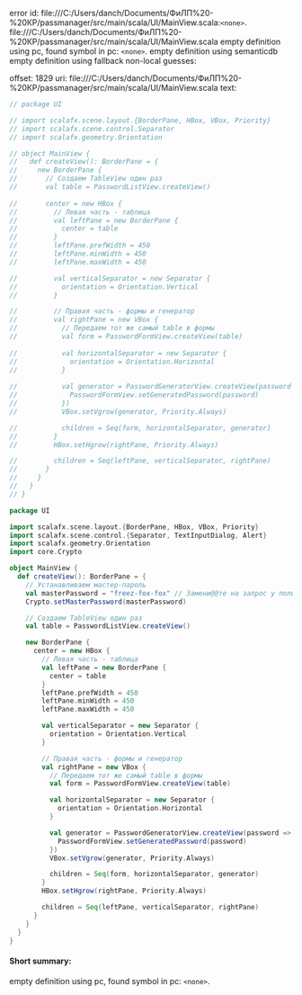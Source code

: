 error id: file:///C:/Users/danch/Documents/ФиЛП%20-%20КР/passmanager/src/main/scala/UI/MainView.scala:`<none>`.
file:///C:/Users/danch/Documents/ФиЛП%20-%20КР/passmanager/src/main/scala/UI/MainView.scala
empty definition using pc, found symbol in pc: `<none>`.
empty definition using semanticdb
empty definition using fallback
non-local guesses:

offset: 1829
uri: file:///C:/Users/danch/Documents/ФиЛП%20-%20КР/passmanager/src/main/scala/UI/MainView.scala
text:
```scala
// package UI

// import scalafx.scene.layout.{BorderPane, HBox, VBox, Priority}
// import scalafx.scene.control.Separator
// import scalafx.geometry.Orientation

// object MainView {
//   def createView(): BorderPane = {
//     new BorderPane {
//       // Создаем TableView один раз
//       val table = PasswordListView.createView()
      
//       center = new HBox {
//         // Левая часть - таблица
//         val leftPane = new BorderPane {
//           center = table
//         }
//         leftPane.prefWidth = 450
//         leftPane.minWidth = 450
//         leftPane.maxWidth = 450

//         val verticalSeparator = new Separator {
//           orientation = Orientation.Vertical
//         }

//         // Правая часть - формы и генератор
//         val rightPane = new VBox {
//           // Передаем тот же самый table в формы
//           val form = PasswordFormView.createView(table)
          
//           val horizontalSeparator = new Separator {
//             orientation = Orientation.Horizontal
//           }
          
//           val generator = PasswordGeneratorView.createView(password => {
//             PasswordFormView.setGeneratedPassword(password)
//           })
//           VBox.setVgrow(generator, Priority.Always)

//           children = Seq(form, horizontalSeparator, generator)
//         }
//         HBox.setHgrow(rightPane, Priority.Always)

//         children = Seq(leftPane, verticalSeparator, rightPane)
//       }
//     }
//   }
// }

package UI

import scalafx.scene.layout.{BorderPane, HBox, VBox, Priority}
import scalafx.scene.control.{Separator, TextInputDialog, Alert}
import scalafx.geometry.Orientation
import core.Crypto

object MainView {
  def createView(): BorderPane = {
    // Устанавливаем мастер-пароль
    val masterPassword = "freez-fox-fox" // Замени@@те на запрос у пользователя
    Crypto.setMasterPassword(masterPassword)

    // Создаем TableView один раз
    val table = PasswordListView.createView()

    new BorderPane {
      center = new HBox {
        // Левая часть - таблица
        val leftPane = new BorderPane {
          center = table
        }
        leftPane.prefWidth = 450
        leftPane.minWidth = 450
        leftPane.maxWidth = 450

        val verticalSeparator = new Separator {
          orientation = Orientation.Vertical
        }

        // Правая часть - формы и генератор
        val rightPane = new VBox {
          // Передаем тот же самый table в формы
          val form = PasswordFormView.createView(table)

          val horizontalSeparator = new Separator {
            orientation = Orientation.Horizontal
          }

          val generator = PasswordGeneratorView.createView(password => {
            PasswordFormView.setGeneratedPassword(password)
          })
          VBox.setVgrow(generator, Priority.Always)

          children = Seq(form, horizontalSeparator, generator)
        }
        HBox.setHgrow(rightPane, Priority.Always)

        children = Seq(leftPane, verticalSeparator, rightPane)
      }
    }
  }
}


```


#### Short summary: 

empty definition using pc, found symbol in pc: `<none>`.